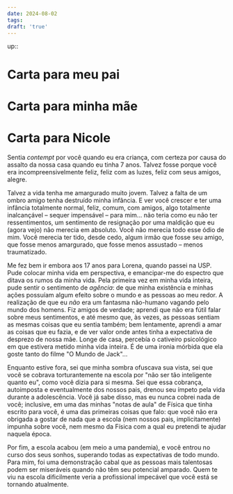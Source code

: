 ```yaml
---
date: 2024-08-02
tags:
draft: 'true'
---
```

up:: 

# Carta para meu pai

# Carta para minha mãe



# Carta para Nicole
Sentia *contempt* por você quando eu era criança, com certeza por causa do assalto da nossa casa quando eu tinha 7 anos. Talvez fosse porque você era incompreensivelmente feliz, feliz com as luzes, feliz com seus amigos, alegre. 

Talvez a vida tenha me amargurado muito jovem. Talvez a falta de um ombro amigo tenha destruído minha infância. E ver você crescer e ter uma infância totalmente normal, feliz, comum, com amigos, algo totalmente inalcançável – sequer impensável – para mim... não teria como eu não ter ressentimentos, um sentimento de resignação por uma maldição que eu (agora vejo) não merecia em absoluto. Você não merecia todo esse ódio de mim. Você merecia ter tido, desde cedo, algum irmão que fosse seu amigo, que fosse menos amargurado, que fosse menos assustado – menos traumatizado. 

Me fez bem ir embora aos 17 anos para Lorena, quando passei na USP. Pude colocar minha vida em perspectiva, e emancipar-me do espectro que ditava os rumos da minha vida. Pela primeira vez em minha vida inteira, pude sentir o sentimento de *agência*: de que minha existência e minhas ações possuíam algum efeito sobre o mundo e as pessoas ao meu redor. A realização de que eu *não* era um fantasma não-humano vagando pelo mundo dos homens. Fiz amigos de verdade; aprendi que não era fútil falar sobre meus sentimentos, e até mesmo que, às vezes, as pessoas sentiam as mesmas coisas que eu sentia também; bem lentamente, aprendi a amar as coisas que eu fazia, e de ver valor onde antes tinha a expectativa de desprezo de nossa mãe. Longe de casa, percebía o cativeiro psicológico em que estivera metido minha vida inteira. É de uma ironia mórbida que ela goste tanto do filme "O Mundo de Jack"...

Enquanto estive fora, sei que minha sombra ofuscava sua vista, sei que você se cobrava torturantemente na escola por "não ser tão inteligente quanto eu", como você dizia para si mesma. Sei que essa cobrança, autoimposta e eventualmente dos nossos pais, drenou seu ímpeto pela vida durante a adolescência. Você já sabe disso, mas eu nunca cobrei nada de você; inclusive, em uma das minhas "notas de aula" de Física que tinha escrito para você, é uma das primeiras coisas que falo: que você não era obrigada a gostar de nada que a escola (nem nossos pais, implicitamente) impunha sobre você, nem mesmo da Física com a qual eu pretendi te ajudar naquela época. 

Por fim, a escola acabou (em meio a uma pandemia), e você entrou no curso dos seus sonhos, superando todas as expectativas de todo mundo. Para mim, foi uma demonstração cabal que as pessoas mais talentosas podem ser miseráveis quando não têm seu potencial amparado. Quem te viu na escola dificilmente veria a profissional impecável que você está se tornando atualmente.
